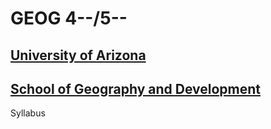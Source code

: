 # GEOG 4--/5--

## [University of Arizona](https://www.arizona.edu/)

## [School of Geography and Development](https://geography.arizona.edu/)

Syllabus


